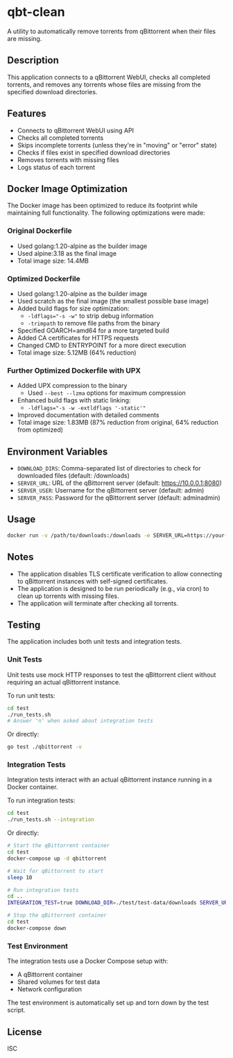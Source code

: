 # qbt-clean

A utility to automatically remove torrents from qBittorrent when their files are missing.

## Description

This application connects to a qBittorrent WebUI, checks all completed torrents, and removes any torrents whose files are missing from the specified download directories.

## Features

- Connects to qBittorrent WebUI using API
- Checks all completed torrents
- Skips incomplete torrents (unless they're in "moving" or "error" state)
- Checks if files exist in specified download directories
- Removes torrents with missing files
- Logs status of each torrent

## Docker Image Optimization

The Docker image has been optimized to reduce its footprint while maintaining full functionality. The following optimizations were made:

### Original Dockerfile
- Used golang:1.20-alpine as the builder image
- Used alpine:3.18 as the final image
- Total image size: 14.4MB

### Optimized Dockerfile
- Used golang:1.20-alpine as the builder image
- Used scratch as the final image (the smallest possible base image)
- Added build flags for size optimization:
  - `-ldflags="-s -w"` to strip debug information
  - `-trimpath` to remove file paths from the binary
- Specified GOARCH=amd64 for a more targeted build
- Added CA certificates for HTTPS requests
- Changed CMD to ENTRYPOINT for a more direct execution
- Total image size: 5.12MB (64% reduction)

### Further Optimized Dockerfile with UPX
- Added UPX compression to the binary
  - Used `--best --lzma` options for maximum compression
- Enhanced build flags with static linking:
  - `-ldflags="-s -w -extldflags '-static'"`
- Improved documentation with detailed comments
- Total image size: 1.83MB (87% reduction from original, 64% reduction from optimized)

## Environment Variables

- `DOWNLOAD_DIRS`: Comma-separated list of directories to check for downloaded files (default: /downloads)
- `SERVER_URL`: URL of the qBittorrent server (default: https://10.0.0.1:8080)
- `SERVER_USER`: Username for the qBittorrent server (default: admin)
- `SERVER_PASS`: Password for the qBittorrent server (default: adminadmin)

## Usage

```bash
docker run -v /path/to/downloads:/downloads -e SERVER_URL=https://your-qbittorrent-server:8080 -e SERVER_USER=your-username -e SERVER_PASS=your-password qbt-clean
```

## Notes

- The application disables TLS certificate verification to allow connecting to qBittorrent instances with self-signed certificates.
- The application is designed to be run periodically (e.g., via cron) to clean up torrents with missing files.
- The application will terminate after checking all torrents.

## Testing

The application includes both unit tests and integration tests.

### Unit Tests

Unit tests use mock HTTP responses to test the qBittorrent client without requiring an actual qBittorrent instance.

To run unit tests:

```bash
cd test
./run_tests.sh
# Answer 'n' when asked about integration tests
```

Or directly:

```bash
go test ./qbittorrent -v
```

### Integration Tests

Integration tests interact with an actual qBittorrent instance running in a Docker container.

To run integration tests:

```bash
cd test
./run_tests.sh --integration
```

Or directly:

```bash
# Start the qBittorrent container
cd test
docker-compose up -d qbittorrent

# Wait for qBittorrent to start
sleep 10

# Run integration tests
cd ..
INTEGRATION_TEST=true DOWNLOAD_DIR=./test/test-data/downloads SERVER_URL=http://localhost:8080 go test ./test -v

# Stop the qBittorrent container
cd test
docker-compose down
```

### Test Environment

The integration tests use a Docker Compose setup with:
- A qBittorrent container
- Shared volumes for test data
- Network configuration

The test environment is automatically set up and torn down by the test script.

## License

ISC
